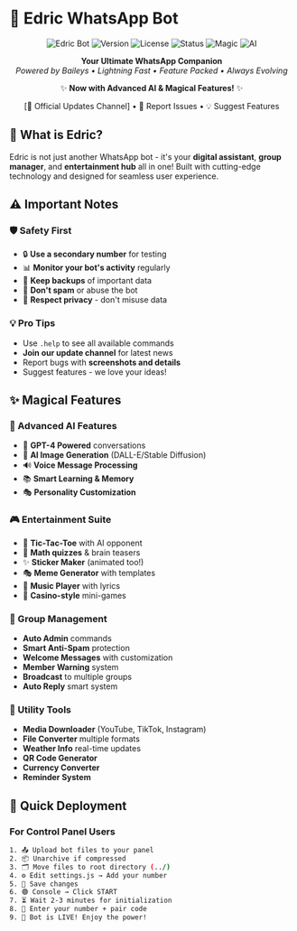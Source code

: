 # 🤖 Edric WhatsApp Bot

<div align="center">

![Edric Bot](https://img.shields.io/badge/Edric-WhatsApp%20Bot-blue?style=for-the-badge)
![Version](https://img.shields.io/badge/Version-1.0.0-green?style=for-the-badge)
![License](https://img.shields.io/badge/License-ISC-orange?style=for-the-badge)
![Status](https://img.shields.io/badge/Status-Active-brightgreen?style=for-the-badge)
![Magic](https://img.shields.io/badge/%E2%9C%A8-Magical_Technology-purple?style=for-the-badge)
![AI](https://img.shields.io/badge/%F0%9F%A4%96-Advanced_AI-red?style=for-the-badge)

**Your Ultimate WhatsApp Companion**  
*Powered by Baileys • Lightning Fast • Feature Packed • Always Evolving*

✨ **Now with Advanced AI & Magical Features!** ✨

[📢 Official Updates Channel] • 🐛 Report Issues • 💡 Suggest Features

</div>

## 🌟 What is Edric?

Edric is not just another WhatsApp bot - it's your **digital assistant**, **group manager**, and **entertainment hub** all in one! Built with cutting-edge technology and designed for seamless user experience.

## ⚠️ Important Notes

### 🛡️ Safety First
- 🔒 **Use a secondary number** for testing
- 📊 **Monitor your bot's activity** regularly
- 🔄 **Keep backups** of important data
- 🚫 **Don't spam** or abuse the bot
- 📵 **Respect privacy** - don't misuse data

### 💡 Pro Tips
- Use `.help` to see all available commands
- **Join our update channel** for latest news
- Report bugs with **screenshots and details**
- Suggest features - we love your ideas!

## ✨ Magical Features

### 🤖 Advanced AI Features
- 🧠 **GPT-4 Powered** conversations
- 🎨 **AI Image Generation** (DALL-E/Stable Diffusion)
- 🔊 **Voice Message Processing**
- 📚 **Smart Learning & Memory**
- 🎭 **Personality Customization**

### 🎮 Entertainment Suite
- 🎯 **Tic-Tac-Toe** with AI opponent
- 🧠 **Math quizzes** & brain teasers
- ✨ **Sticker Maker** (animated too!)
- 🎭 **Meme Generator** with templates
- 🎵 **Music Player** with lyrics
- 🎰 **Casino-style** mini-games

### 👥 Group Management
- **Auto Admin** commands
- **Smart Anti-Spam** protection
- **Welcome Messages** with customization
- **Member Warning** system
- **Broadcast** to multiple groups
- **Auto Reply** smart system

### 🔧 Utility Tools
- **Media Downloader** (YouTube, TikTok, Instagram)
- **File Converter** multiple formats
- **Weather Info** real-time updates
- **QR Code Generator**
- **Currency Converter**
- **Reminder System**

## 🚀 Quick Deployment

### For Control Panel Users

```bash
1. 📤 Upload bot files to your panel
2. 📦 Unarchive if compressed
3. 🗂️ Move files to root directory (../)
4. ⚙️ Edit settings.js → Add your number
5. 💾 Save changes
6. 🟢 Console → Click START
7. ⏳ Wait 2-3 minutes for initialization
8. 📱 Enter your number + pair code
9. 🎉 Bot is LIVE! Enjoy the power!